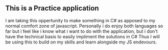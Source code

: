 ## This is a Practice application
I am taking this oppertunity to make something in C# as apposed to my normal comfort zone of javascript.
Personally i do enjoy both languages so far but i feel like i know what i want to do with the application, but i don't have the technical basis to easily impliment the solutions in C#
Thus I will be using this to build on my skills and learn alongside my JS endevours.